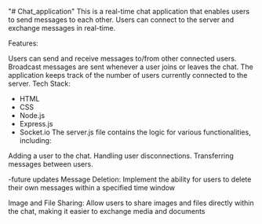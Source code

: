 "# Chat_application" 
This is a real-time chat application that enables users to send messages to each other. Users can connect to the server and exchange messages in real-time.

Features:

Users can send and receive messages to/from other connected users.
Broadcast messages are sent whenever a user joins or leaves the chat.
The application keeps track of the number of users currently connected to the server.
Tech Stack:

- HTML
- CSS
- Node.js
- Express.js
- Socket.io
The server.js file contains the logic for various functionalities, including:

Adding a user to the chat.
Handling user disconnections.
Transferring messages between users.

-future updates
Message Deletion: Implement the ability for users to delete their own messages within a specified time window

Image and File Sharing: Allow users to share images and files directly within the chat, making it easier to exchange media and documents